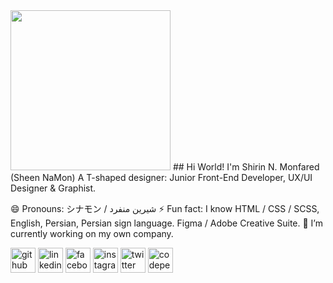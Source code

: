 <img src="https://github.com/saadeghi/saadeghi/blob/master/dino.gif?raw=true" width="256" />
## Hi World!
I'm Shirin N. Monfared (Sheen NaMon)
A T-shaped designer: Junior Front-End Developer, UX/UI Designer & Graphist.

😄 Pronouns: シナモン / شیرین منفرد
⚡ Fun fact: I know HTML / CSS / SCSS, English, Persian, Persian sign language. Figma / Adobe Creative Suite.
🔭 I’m currently working on my own company.



[<img src='https://cdn.jsdelivr.net/npm/simple-icons@3.0.1/icons/github.svg' alt='github' height='40'>](https://github.com/https://github.com/SheenNaMon)  [<img src='https://cdn.jsdelivr.net/npm/simple-icons@3.0.1/icons/linkedin.svg' alt='linkedin' height='40'>](https://www.linkedin.com/in/https://www.linkedin.com/in/shirin-n-monfared//)  [<img src='https://cdn.jsdelivr.net/npm/simple-icons@3.0.1/icons/facebook.svg' alt='facebook' height='40'>](https://www.facebook.com/https://www.facebook.com/sheen.na.mon/)  [<img src='https://cdn.jsdelivr.net/npm/simple-icons@3.0.1/icons/instagram.svg' alt='instagram' height='40'>](https://www.instagram.com/https://www.instagram.com/sheen.na.mon//)  [<img src='https://cdn.jsdelivr.net/npm/simple-icons@3.0.1/icons/twitter.svg' alt='twitter' height='40'>](https://twitter.com/https://twitter.com/sheen_na_mon)  [<img src='https://cdn.jsdelivr.net/npm/simple-icons@3.0.1/icons/codepen.svg' alt='codepen' height='40'>](https://codepen.io/https://codepen.io/SheenNaMon)  

